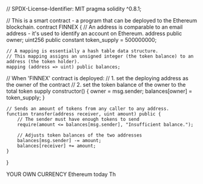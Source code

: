 // SPDX-License-Identifier: MIT
pragma solidity ^0.8.1;

// This is a smart contract - a program that can be deployed to the Ethereum blockchain.
contract FINNEX {
    // An address is comparable to an email address - it's used to identify an account on Ethereum.
    address public owner;
    uint256 public constant token_supply = 500000000;

    // A mapping is essentially a hash table data structure.
    // This mapping assigns an unsigned integer (the token balance) to an address (the token holder).
    mapping (address => uint) public balances;


  // When 'FINNEX'
  contract is deployed:
  // 1. set the deploying address as the owner of the contract
  // 2. set the token balance of the owner to the total token supply
    constructor() {
        owner = msg.sender;
        balances[owner] = token_supply;
    }

    // Sends an amount of tokens from any caller to any address.
    function transfer(address receiver, uint amount) public {
        // The sender must have enough tokens to send
        require(amount <= balances[msg.sender], "Insufficient balance.");

        // Adjusts token balances of the two addresses
        balances[msg.sender] -= amount;
        balances[receiver] += amount;
    }
}
      
YOUR OWN CURRENCY
Ethereum today
Th
